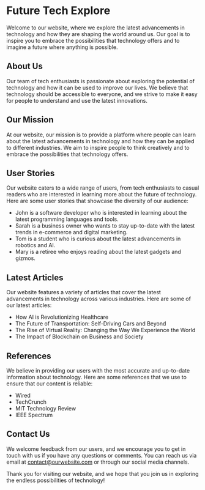 <!--font:Playfair Display-->

# Future Tech Explore

Welcome to our website, where we explore the latest advancements in technology and how they are shaping the world around us. Our goal is to inspire you to embrace the possibilities that technology offers and to imagine a future where anything is possible.

## About Us

Our team of tech enthusiasts is passionate about exploring the potential of technology and how it can be used to improve our lives. We believe that technology should be accessible to everyone, and we strive to make it easy for people to understand and use the latest innovations.

## Our Mission

At our website, our mission is to provide a platform where people can learn about the latest advancements in technology and how they can be applied to different industries. We aim to inspire people to think creatively and to embrace the possibilities that technology offers.

## User Stories

Our website caters to a wide range of users, from tech enthusiasts to casual readers who are interested in learning more about the future of technology. Here are some user stories that showcase the diversity of our audience:

- John is a software developer who is interested in learning about the latest programming languages and tools.
- Sarah is a business owner who wants to stay up-to-date with the latest trends in e-commerce and digital marketing.
- Tom is a student who is curious about the latest advancements in robotics and AI.
- Mary is a retiree who enjoys reading about the latest gadgets and gizmos.

## Latest Articles

Our website features a variety of articles that cover the latest advancements in technology across various industries. Here are some of our latest articles:

- How AI is Revolutionizing Healthcare
- The Future of Transportation: Self-Driving Cars and Beyond
- The Rise of Virtual Reality: Changing the Way We Experience the World
- The Impact of Blockchain on Business and Society

## References

We believe in providing our users with the most accurate and up-to-date information about technology. Here are some references that we use to ensure that our content is reliable:

- Wired
- TechCrunch
- MIT Technology Review
- IEEE Spectrum

## Contact Us

We welcome feedback from our users, and we encourage you to get in touch with us if you have any questions or comments. You can reach us via email at [contact@ourwebsite.com](mailto:contact@ourwebsite.com) or through our social media channels.

Thank you for visiting our website, and we hope that you join us in exploring the endless possibilities of technology!

<!--

Write me content for website with wallpaper which alt text is:

"A futuristic cityscape where Ainautes use advanced AI technology to monitor and maintain the city's infrastructure and systems."

The name/title of the page should not be 1:1 copy of the alt text but rather a real content of the website which is using this wallpaper.

- Use markdown format 
- Start with heading
- Heading should be short and concise
- The content should look like a real website 
- The website should not be about the wallpaper, wallpaper is just a related background
- Heading should be contain work "wallpaper" or "background"
- Include real sections like references, contact, user stories, etc. use things relevant to the page purpose.
- Feel free to use structure like headings, bullets, numbering, blockquotes, paragraphs, horizontal lines, etc.
- You can use formatting like bold or _italic_
- You can include UTF-8 emojis
- Links should be only #hash anchors (and you can refer to the document itself)
- Do not include images


---


# The Futuristic Cityscape Wallpaper: Experience the Future Today

Welcome to our website where we explore the future of technology and how it shapes the world around us. Our website is a hub for all things futuristic, from the latest gadgets and gizmos to the most advanced AI systems that power our cities.

## About the Wallpaper

Our website features a stunning wallpaper that showcases a futuristic cityscape where Ainautes use advanced AI technology to monitor and maintain the city's infrastructure and systems. The image depicts a world where technology has transformed the way we live, work, and play. 

The wallpaper serves as a reminder of the endless possibilities that technology can bring to our lives. It inspires us to imagine a future where anything is possible, and everything is within reach.

## Our Mission

At our website, we are committed to exploring the potential of technology and how it can be used to improve our lives. We believe that technology should be accessible to everyone, and we strive to make it easy for people to understand and use the latest innovations.

Our mission is to provide a platform where people can learn about the latest advancements in technology and how they can be applied to different industries. We aim to inspire people to think creatively and to embrace the possibilities that technology offers.

## User Stories

Our website is designed to cater to a wide range of users, from tech enthusiasts to casual readers who are interested in learning more about the future of technology. Here are some user stories that showcase the diversity of our audience:

- John is a software developer who is interested in learning about the latest programming languages and tools.
- Sarah is a business owner who wants to stay up-to-date with the latest trends in e-commerce and digital marketing.
- Tom is a student who is curious about the latest advancements in robotics and AI.
- Mary is a retiree who enjoys reading about the latest gadgets and gizmos.

## References

We believe in providing our users with the most accurate and up-to-date information about technology. Here are some references that we use to ensure that our content is reliable:

- Wired
- TechCrunch
- MIT Technology Review
- IEEE Spectrum

## Contact Us

We welcome feedback from our users, and we encourage you to get in touch with us if you have any questions or comments. You can reach us via email at [contact@ourwebsite.com](mailto:contact@ourwebsite.com) or through our social media channels.

Thank you for visiting our website, and we hope that you enjoy exploring the future of technology with us!


---


Heading should not include word "wallpaper". The website should not be about the wallpaper itself, wallpaper is just a related background, rewrite whole content.


---


# Embrace the Future: Exploring Technology's Endless Possibilities

Welcome to our website, where we explore the latest advancements in technology and how they are shaping the world around us. Our goal is to inspire you to embrace the possibilities that technology offers and to imagine a future where anything is possible.

## About Us

Our team of tech enthusiasts is passionate about exploring the potential of technology and how it can be used to improve our lives. We believe that technology should be accessible to everyone, and we strive to make it easy for people to understand and use the latest innovations.

## Our Mission

At our website, our mission is to provide a platform where people can learn about the latest advancements in technology and how they can be applied to different industries. We aim to inspire people to think creatively and to embrace the possibilities that technology offers.

## User Stories

Our website caters to a wide range of users, from tech enthusiasts to casual readers who are interested in learning more about the future of technology. Here are some user stories that showcase the diversity of our audience:

- John is a software developer who is interested in learning about the latest programming languages and tools.
- Sarah is a business owner who wants to stay up-to-date with the latest trends in e-commerce and digital marketing.
- Tom is a student who is curious about the latest advancements in robotics and AI.
- Mary is a retiree who enjoys reading about the latest gadgets and gizmos.

## Latest Articles

Our website features a variety of articles that cover the latest advancements in technology across various industries. Here are some of our latest articles:

- How AI is Revolutionizing Healthcare
- The Future of Transportation: Self-Driving Cars and Beyond
- The Rise of Virtual Reality: Changing the Way We Experience the World
- The Impact of Blockchain on Business and Society

## References

We believe in providing our users with the most accurate and up-to-date information about technology. Here are some references that we use to ensure that our content is reliable:

- Wired
- TechCrunch
- MIT Technology Review
- IEEE Spectrum

## Contact Us

We welcome feedback from our users, and we encourage you to get in touch with us if you have any questions or comments. You can reach us via email at [contact@ourwebsite.com](mailto:contact@ourwebsite.com) or through our social media channels.

Thank you for visiting our website, and we hope that you join us in exploring the endless possibilities of technology!

-->
